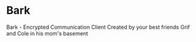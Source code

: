 # Bark
Bark - Encrypted Communication Client
Created by your best friends Grif and Cole in his mom's basement